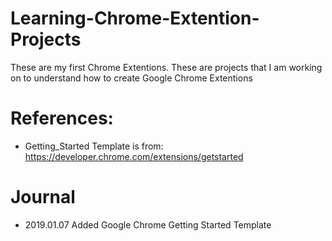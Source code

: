 # Learning-Chrome-Extention-Projects
These are my first Chrome Extentions. These are projects that I am working on to understand how to create Google Chrome Extentions

# References: 
- Getting_Started Template is from: https://developer.chrome.com/extensions/getstarted

# Journal 
- 2019.01.07 Added Google Chrome Getting Started Template
